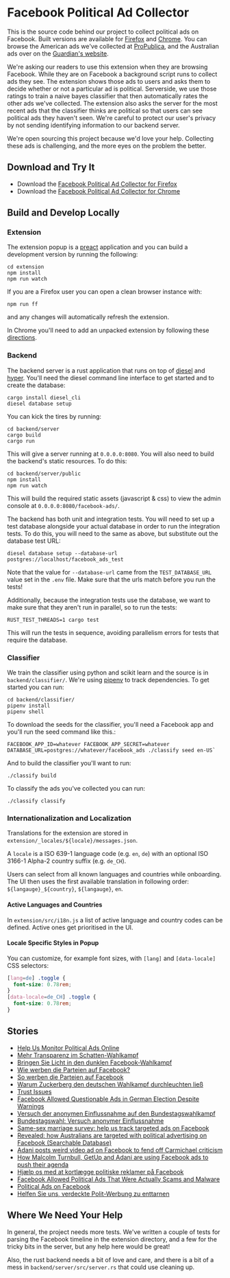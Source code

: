 # Facebook Political Ad Collector

This is the source code behind our project to collect political ads on Facebook. Built versions are available for [Firefox](https://addons.mozilla.org/en-US/firefox/addon/facebook-ad-collector/) and [Chrome](https://chrome.google.com/webstore/detail/facebook-political-ad-col/enliecaalhkhhihcmnbjfmmjkljlcinl). You can browse the American ads we've collected at [ProPublica](http://projects.propublica.org/facebook-ads/), and the Australian ads over on the [Guardian's website](https://www.theguardian.com/technology/ng-interactive/2017/oct/25/revealed-how-australians-are-targeted-with-political-advertising-on-facebook).

We're asking our readers to use this extension when they are browsing Facebook. While they are on Facebook a background script runs to collect ads they see. The extension shows those ads to users and asks them to decide whether or not a particular ad is political. Serverside, we use those ratings to train a naive bayes classifier that then automatically rates the other ads we've collected. The extension also asks the server for the most recent ads that the classifier thinks are political so that users can see political ads they haven't seen. We're careful to protect our user's privacy by not sending identifying information to our backend server.

We're open sourcing this project because we'd love your help. Collecting these ads is challenging, and the more eyes on the problem the better.

## Download and Try It

* Download the [Facebook Political Ad Collector for Firefox](https://addons.mozilla.org/en-US/firefox/addon/facebook-ad-collector/)
* Download the [Facebook Political Ad Collector for Chrome](https://chrome.google.com/webstore/detail/facebook-political-ad-col/enliecaalhkhhihcmnbjfmmjkljlcinl?hl=en)

## Build and Develop Locally

### Extension

The extension popup is a [preact](https://preactjs.com/) application and you can build a development version by running the following:

    cd extension
    npm install
    npm run watch

If you are a Firefox user you can open a clean browser instance with:

    npm run ff

and any changes will automatically refresh the extension.

In Chrome you'll need to add an unpacked extension by following these [directions](https://developer.chrome.com/extensions/getstarted).

### Backend

The backend server is a rust application that runs on top of [diesel](https://diesel.rs) and [hyper](https://hyper.rs/). You'll need the diesel command line interface to get started and to create the database:

    cargo install diesel_cli
    diesel database setup

You can kick the tires by running:

    cd backend/server
    cargo build
    cargo run

This will give a server running at `0.0.0.0:8080`. You will also need to build the backend's static resources. To do this:

    cd backend/server/public
    npm install
    npm run watch

This will build the required static assets (javascript & css) to view the admin console at `0.0.0.0:8080/facebook-ads/`.

The backend has both unit and integration tests. You will need to set up a test database alongside your actual database in order to run the integration tests. To do this, you will need to the same as above, but substitute out the database test URL:

    diesel database setup --database-url postgres://localhost/facebook_ads_test

Note that the value for `--database-url` came from the `TEST_DATABASE_URL` value set in the `.env` file. Make sure that the urls match before you run the tests!

Additionally, because the integration tests use the database, we want to make sure that they aren't run in parallel, so to run the tests:

    RUST_TEST_THREADS=1 cargo test

This will run the tests in sequence, avoiding parallelism errors for tests that require the database.

### Classifier

We train the classifier using python and scikit learn and the source is in `backend/classifier/`. We're using [pipenv](http://docs.pipenv.org/en/latest/) to track dependencies. To get started you can run:

    cd backend/classifier/
    pipenv install
    pipenv shell

To download the seeds for the classifier, you'll need a Facebook app and you'll run the seed command like this.:

    FACEBOOK_APP_ID=whatever FACEBOOK_APP_SECRET=whatever DATABASE_URL=postgres://whatever/facebook_ads ./classify seed en-US`

And to build the classifier you'll want to run:

    ./classify build

To classify the ads you've collected you can run:

    ./classify classify

### Internationalization and Localization

Translations for the extension are stored in `extension/_locales/${locale}/messages.json`.

A `locale` is a ISO 639-1 language code (e.g. `en`, `de`) with an optional ISO 3166-1 Alpha-2 country suffix (e.g. `de_CH`).

Users can select from all known languages and countries while onboarding. The UI then uses the first available translation in following order: `${langauge}_${country}`, `${langauge}`, `en`.

#### Active Languages and Countries

In `extension/src/i18n.js` a list of active language and country codes can be defined. Active ones get prioritised in the UI.

#### Locale Specific Styles in Popup

You can customize, for example font sizes, with `[lang]` and `[data-locale]` CSS selectors:

```css
[lang=de] .toggle {
  font-size: 0.78rem;
}
[data-locale=de_CH] .toggle {
  font-size: 0.78rem;
}
```

## Stories

* [Help Us Monitor Political Ads Online](https://www.propublica.org/article/help-us-monitor-political-ads-online)
* [Mehr Transparenz im Schatten-Wahlkampf](http://faktenfinder.tagesschau.de/wahlkampf-facebook-dark-ads-101.html)
* [Bringen Sie Licht in den dunklen Facebook-Wahlkampf](http://www.sueddeutsche.de/digital/bundestagswahl-bringen-sie-licht-in-den-dunklen-facebook-wahlkampf-1.3656582)
* [Wie werben die Parteien auf Facebook?](http://www.spiegel.de/netzwelt/games/facebook-political-ad-collector-plugin-sammelt-wahlwerbung-auf-facebook-ein-a-1166566.html)
* [So werben die Parteien auf Facebook](http://www.spiegel.de/netzwelt/web/facebook-political-ad-collector-parteienwerbung-auf-facebook-im-ueberblick-a-1169154.html)
* [Warum Zuckerberg den deutschen Wahlkampf durchleuchten ließ ](http://www.sueddeutsche.de/digital/werbung-auf-facebook-und-google-warum-zuckerberg-den-deutschen-wahlkampf-durchleuchten-liess-1.3679603)
* [Trust Issues](https://www.wnyc.org/story/on-the-media-2017-09-22/)
* [Facebook Allowed Questionable Ads in German Election Despite Warnings](https://www.propublica.org/article/facebook-allowed-questionable-ads-in-german-election-despite-warnings)
* [Versuch der anonymen Einflussnahme auf den Bundestagswahlkampf](http://www.sueddeutsche.de/digital/facebook-versuch-der-anonymen-einflussnahme-auf-den-bundestagswahlkampf-1.3713694)
* [Bundestagswahl: Versuch anonymer Einflussnahme](https://www.ndr.de/fernsehen/sendungen/zapp/Greenwatch-Versuch-anonymer-Einflussnahme,greenwatch100.html)
* [Same-sex marriage survey: help us track targeted ads on Facebook ](https://www.theguardian.com/australia-news/2017/oct/17/same-sex-marriage-survey-help-track-targeted-ads-facebook)
* [Revealed: how Australians are targeted with political advertising on Facebook (Searchable Database)](https://www.theguardian.com/technology/ng-interactive/2017/oct/25/revealed-how-australians-are-targeted-with-political-advertising-on-facebook)
* [Adani posts weird video ad on Facebook to fend off Carmichael criticism](https://www.theguardian.com/business/2017/oct/21/adani-posts-weird-video-ad-on-facebook-to-fend-off-carmichael-criticism)
* [How Malcolm Turnbull, GetUp and Adani are using Facebook ads to push their agenda](https://www.theguardian.com/technology/2017/oct/25/how-malcolm-turnbull-getup-and-adani-are-using-facebook-ads-to-push-their-agenda)
* [Hjælp os med at kortlægge politiske reklamer på Facebook](https://www.information.dk/indland/2017/11/hjaelp-kortlaegge-politiske-reklamer-paa-facebook)
* [Facebook Allowed Political Ads That Were Actually Scams and Malware](https://www.propublica.org/article/facebook-political-ads-malware-scams-misleading)
* [Political Ads on Facebook](http://projects.propublica.org/facebook-ads/)
* [Helfen Sie uns, verdeckte Polit-Werbung zu enttarnen](https://www.republik.ch/updates/polit-werbung-enttarnen)


## Where We Need Your Help

In general, the project needs more tests. We've written a couple of tests for parsing the Facebook timeline in the extension directory, and a few for the tricky bits in the server, but any help here would be great!

Also, the rust backend needs a bit of love and care, and there is a bit of a mess in `backend/server/src/server.rs` that could use cleaning up.
